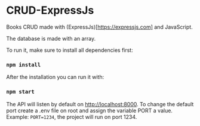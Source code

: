 # CRUD-ExpressJs

Books CRUD made with (ExpressJs)[https://expressjs.com] and JavaScript.

The database is made with an array.

To run it, make sure to install all dependencies first:

### `npm install`

After the installation you can run it with:

### `npm start`

The API will listen by default on [http://localhost:8000](http://localhost:8000). To change the default port create a .env file on root and assign the variable PORT a value.
Example: `PORT=1234`, the project will run on port 1234.
